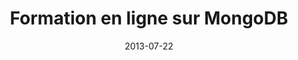 ---
layout: post
title: Formation en ligne sur MongoDB
date: 2013-07-22
comments: true
categories : [news, NOSQL, MongoDB]
tags: [formation]
---